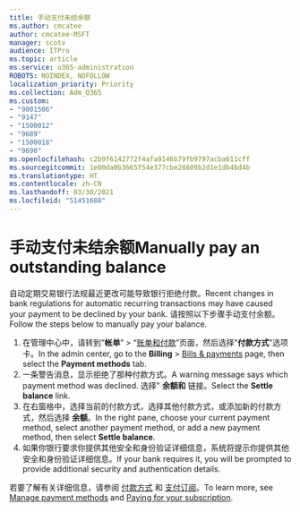 ```yaml
---
title: 手动支付未结余额
ms.author: cmcatee
author: cmcatee-MSFT
manager: scotv
audience: ITPro
ms.topic: article
ms.service: o365-administration
ROBOTS: NOINDEX, NOFOLLOW
localization_priority: Priority
ms.collection: Adm_O365
ms.custom:
- "9001506"
- "9147"
- "1500012"
- "9689"
- "1500018"
- "9690"
ms.openlocfilehash: c2b9f6142772f4afa9146b79fb9797acba611cff
ms.sourcegitcommit: 1e00da0b3665f54e377cbe28809b2d1e1db4bd4b
ms.translationtype: HT
ms.contentlocale: zh-CN
ms.lasthandoff: 03/30/2021
ms.locfileid: "51451688"
---
```

# <a name="manually-pay-an-outstanding-balance"></a><span data-ttu-id="fab96-102">手动支付未结余额</span><span class="sxs-lookup"><span data-stu-id="fab96-102">Manually pay an outstanding balance</span></span>

<span data-ttu-id="fab96-103">自动定期交易银行法规最近更改可能导致银行拒绝付款。</span><span class="sxs-lookup"><span data-stu-id="fab96-103">Recent changes in bank regulations for automatic recurring transactions may have caused your payment to be declined by your bank.</span></span> <span data-ttu-id="fab96-104">请按照以下步骤手动支付余额。</span><span class="sxs-lookup"><span data-stu-id="fab96-104">Follow the steps below to manually pay your balance.</span></span>

1. <span data-ttu-id="fab96-105">在管理中心中，请转到“**帐单**” > “[账单和付款](https://go.microsoft.com/fwlink/p/?linkid=2018806)”页面，然后选择“**付款方式**”选项卡。</span><span class="sxs-lookup"><span data-stu-id="fab96-105">In the admin center, go to the **Billing** > [Bills & payments](https://go.microsoft.com/fwlink/p/?linkid=2018806) page, then select the **Payment methods** tab.</span></span>
2. <span data-ttu-id="fab96-106">一条警告消息，显示拒绝了那种付款方式。</span><span class="sxs-lookup"><span data-stu-id="fab96-106">A warning message says which payment method was declined.</span></span> <span data-ttu-id="fab96-107">选择" **余额和** 链接。</span><span class="sxs-lookup"><span data-stu-id="fab96-107">Select the **Settle balance** link.</span></span>
3. <span data-ttu-id="fab96-108">在右窗格中，选择当前的付款方式，选择其他付款方式，或添加新的付款方式，然后选择 **余额**。</span><span class="sxs-lookup"><span data-stu-id="fab96-108">In the right pane, choose your current payment method, select another payment method, or add a new payment method, then select **Settle balance**.</span></span>
4. <span data-ttu-id="fab96-109">如果你银行要求你提供其他安全和身份验证详细信息，系统将提示你提供其他安全和身份验证详细信息。</span><span class="sxs-lookup"><span data-stu-id="fab96-109">If your bank requires it, you will be prompted to provide additional security and authentication details.</span></span>

<span data-ttu-id="fab96-110">若要了解有关详细信息，请参阅 [付款方式](https://docs.microsoft.com/microsoft-365/commerce/billing-and-payments/manage-payment-methods) 和 [支付订阅](https://docs.microsoft.com/microsoft-365/commerce/billing-and-payments/pay-for-your-subscription)。</span><span class="sxs-lookup"><span data-stu-id="fab96-110">To learn more, see [Manage payment methods](https://docs.microsoft.com/microsoft-365/commerce/billing-and-payments/manage-payment-methods) and [Paying for your subscription](https://docs.microsoft.com/microsoft-365/commerce/billing-and-payments/pay-for-your-subscription).</span></span>
